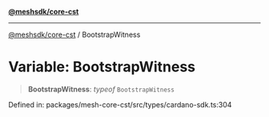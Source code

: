 [**@meshsdk/core-cst**](../README.md)

***

[@meshsdk/core-cst](../globals.md) / BootstrapWitness

# Variable: BootstrapWitness

> **BootstrapWitness**: *typeof* `BootstrapWitness`

Defined in: packages/mesh-core-cst/src/types/cardano-sdk.ts:304
